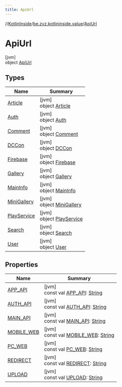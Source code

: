 ```yaml
---
title: ApiUrl
---
```

//[KotlinInside](../../../index.html)/[be.zvz.kotlininside.value](../index.html)/[ApiUrl](index.html)



# ApiUrl



[jvm]\
object [ApiUrl](index.html)



## Types


| Name | Summary |
|---|---|
| [Article](-article/index.html) | [jvm]<br>object [Article](-article/index.html) |
| [Auth](-auth/index.html) | [jvm]<br>object [Auth](-auth/index.html) |
| [Comment](-comment/index.html) | [jvm]<br>object [Comment](-comment/index.html) |
| [DCCon](-d-c-con/index.html) | [jvm]<br>object [DCCon](-d-c-con/index.html) |
| [Firebase](-firebase/index.html) | [jvm]<br>object [Firebase](-firebase/index.html) |
| [Gallery](-gallery/index.html) | [jvm]<br>object [Gallery](-gallery/index.html) |
| [MainInfo](-main-info/index.html) | [jvm]<br>object [MainInfo](-main-info/index.html) |
| [MiniGallery](-mini-gallery/index.html) | [jvm]<br>object [MiniGallery](-mini-gallery/index.html) |
| [PlayService](-play-service/index.html) | [jvm]<br>object [PlayService](-play-service/index.html) |
| [Search](-search/index.html) | [jvm]<br>object [Search](-search/index.html) |
| [User](-user/index.html) | [jvm]<br>object [User](-user/index.html) |


## Properties


| Name | Summary |
|---|---|
| [APP_API](-a-p-p_-a-p-i.html) | [jvm]<br>const val [APP_API](-a-p-p_-a-p-i.html): [String](https://kotlinlang.org/api/latest/jvm/stdlib/kotlin/-string/index.html) |
| [AUTH_API](-a-u-t-h_-a-p-i.html) | [jvm]<br>const val [AUTH_API](-a-u-t-h_-a-p-i.html): [String](https://kotlinlang.org/api/latest/jvm/stdlib/kotlin/-string/index.html) |
| [MAIN_API](-m-a-i-n_-a-p-i.html) | [jvm]<br>const val [MAIN_API](-m-a-i-n_-a-p-i.html): [String](https://kotlinlang.org/api/latest/jvm/stdlib/kotlin/-string/index.html) |
| [MOBILE_WEB](-m-o-b-i-l-e_-w-e-b.html) | [jvm]<br>const val [MOBILE_WEB](-m-o-b-i-l-e_-w-e-b.html): [String](https://kotlinlang.org/api/latest/jvm/stdlib/kotlin/-string/index.html) |
| [PC_WEB](-p-c_-w-e-b.html) | [jvm]<br>const val [PC_WEB](-p-c_-w-e-b.html): [String](https://kotlinlang.org/api/latest/jvm/stdlib/kotlin/-string/index.html) |
| [REDIRECT](-r-e-d-i-r-e-c-t.html) | [jvm]<br>const val [REDIRECT](-r-e-d-i-r-e-c-t.html): [String](https://kotlinlang.org/api/latest/jvm/stdlib/kotlin/-string/index.html) |
| [UPLOAD](-u-p-l-o-a-d.html) | [jvm]<br>const val [UPLOAD](-u-p-l-o-a-d.html): [String](https://kotlinlang.org/api/latest/jvm/stdlib/kotlin/-string/index.html) |

